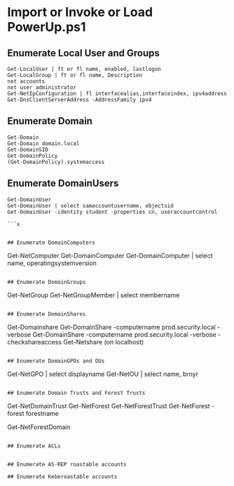 # Import or Invoke or Load PowerUp.ps1

## Enumerate Local User and Groups
```
Get-LocalUser | ft or fl name, enabled, lastlogon
Get-LocalGroup | ft or fl name, Description
net accounts
net user administrator
Get-NetIpConfiguration | fl interfacealias,interfaceindex, ipv4address
Get-DnsClientServerAddress -AddressFamily ipv4
```
## Enumerate Domain
```
Get-Domain
Get-Domain domain.local
Get-DomainSID
Get-DomainPolicy
(Get-DomainPolicy).systemaccess

```

## Enumerate DomainUsers
```
Get-DomainUser
Get-DomainUser | select samaccountusername, objectsid
Get-DomainUser -identity student -properties cn, useraccountcontrol

```x


## Enumerate DomainComputers
```
Get-NetComputer
Get-DomainComputer
Get-DomainComputer  | select name, operatingsystemversion
```

## Enumerate DomainGroups
```
Get-NetGroup
Get-NetGroupMember | select membername
```

## Enumerate DomainShares
```
Get-Domainshare 
Get-DomainShare -computername prod.security.local -verbose
Get-DomainShare -computername prod.security.local -verbose -checkshareaccess
Get-Netshare (on localhost)
```

## Enumerate DomainGPOs and OUs
```
Get-NetGPO | select displayname
Get-NetOU | select name, brnyr
```

## Enumerate Domain Trusts and Forest Trusts
```
Get-NetDomainTrust 
Get-NetForest
Get-NetForestTrust
Get-NetForest -forest forestname

Get-NetForestDomain
```

## Enumerate ACLs


## Enumerate AS-REP roastable accounts

## Enumerate Keberoastable accounts

